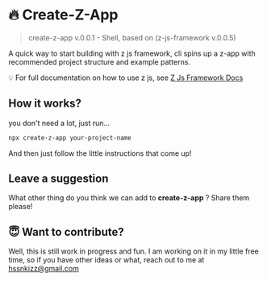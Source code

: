 # 🔥 Create-Z-App

> create-z-app v.0.0.1 - Shell, based on (z-js-framework v.0.0.5)

A quick way to start building with z js framework, cli spins up a z-app with recommended project structure and example patterns.

💡 For full documentation on how to use z js, see [Z Js Framework Docs](https://github.com/Z-Js-Framework/z-js)

## How it works?

you don't need a lot, just run...

``` bash
npx create-z-app your-project-name
```

And then just follow the little instructions that come up!

## Leave a suggestion

What other thing do you think we can add to **create-z-app** ? Share them please!

## 😇 Want to contribute?

Well, this is still work in progress and fun. I am working on it in my little free time, so if you have other ideas or what, reach out to me at [hssnkizz@gmail.com](hssnkizz@gmail.com)
